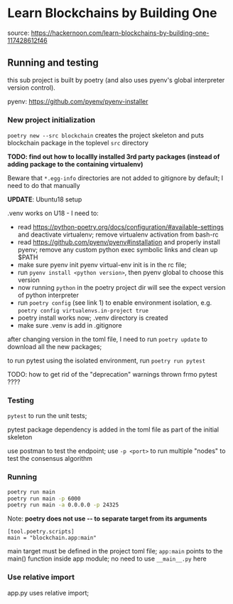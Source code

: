# Learn Blockchains by Building One

source: <https://hackernoon.com/learn-blockchains-by-building-one-117428612f46>

## Running and testing

this sub project is built by poetry (and also uses pyenv's global interpreter
version control).

pyenv: <https://github.com/pyenv/pyenv-installer>

### New project initialization

`poetry new --src blockchain` creates the project skeleton and puts
blockchain package in the toplevel `src` directory

**TODO: find out how to locallly installed 3rd party packages (instead
of adding package to the containing virtualenv)**

Beware that `*.egg-info` directories are not added to gitignore by
default; I need to do that manually

**UPDATE**: Ubuntu18 setup

.venv works on U18 - I need to:

- read <https://python-poetry.org/docs/configuration/#available-settings> and deactivate virtualenv; remove virtualenv activation from bash-rc
- read <https://github.com/pyenv/pyenv#installation> and properly install pyenv; remove any custom python exec symbolic links and clean up \$PATH
- make sure pyenv init pyenv virtual-env init is in the rc file;
- run `pyenv install <python version>`, then pyenv global to choose this version
- now running `python` in the poetry project dir will see the expect version of python interpreter
- run `poetry config` (see link 1) to enable environment isolation, e.g.
  `poetry config virtualenvs.in-project true`
- poetry install works now; .venv directory is created
- make sure .venv is add in .gitignore

after changing version in the toml file, I need to run `poetry update` to download all the new packages;

to run pytest using the isolated environment, run `poetry run pytest`

TODO: how to get rid of the "deprecation" warnings thrown frmo pytest ????

### Testing

`pytest` to run the unit tests;

pytest package dependency is added in the toml file as part of the
initial skeleton

use postman to test the endpoint; use `-p <port>` to run multiple "nodes" to test the consensus algorithm

### Running

```bash
poetry run main
poetry run main -p 6000
poetry run main -a 0.0.0.0 -p 24325
```

Note: **poetry does not use -- to separate target from its arguments**

```text
[tool.poetry.scripts]
main = "blockchain.app:main"
```

main target must be defined in the project toml file; `app:main`
points to the main() function inside app module; no need to use
`__main__.py` here

### Use relative import

app.py uses relative import;
